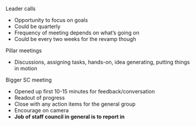 Leader calls

- Opportunity to focus on goals
- Could be quarterly
- Frequency of meeting depends on what’s going on
- Could be every two weeks for the revamp though

  

Pillar meetings

- Discussions, assigning tasks, hands-on, idea generating, putting things in motion

  

Bigger SC meeting

- Opened up first 10-15 minutes for feedback/conversation 
- Readout of progress
- Close with any action items for the general group
- Encourage on camera
- **Job of staff council in general is to report in**